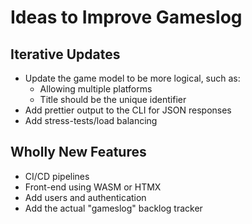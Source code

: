 # Ideas to Improve Gameslog

## Iterative Updates

* Update the game model to be more logical, such as:
  * Allowing multiple platforms
  * Title should be the unique identifier
* Add prettier output to the CLI for JSON responses
* Add stress-tests/load balancing

## Wholly New Features

* CI/CD pipelines
* Front-end using WASM or HTMX
* Add users and authentication
* Add the actual "gameslog" backlog tracker
